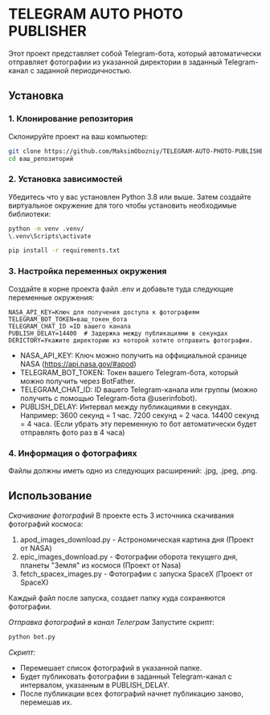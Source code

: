 # TELEGRAM AUTO PHOTO PUBLISHER
Этот проект представляет собой Telegram-бота, который автоматически отправляет фотографии из указанной директории в заданный Telegram-канал с заданной периодичностью.

## Установка

### 1. Клонирование репозитория
Склонируйте проект на ваш компьютер:

```bash
git clone https://github.com/MaksimObozniy/TELEGRAM-AUTO-PHOTO-PUBLISHER.git
cd ваш_репозиторий
```

### 2. Установка зависимостей
Убедитесь что у вас установлен Python 3.8 или выше. Затем создайте виртуальное окружение для того чтобы установить необходимые библиотеки:

```bash
python -m venv .venv/
\.venv\Scripts\activate
```
```bash
pip install -r requirements.txt
```
### 3. Настройка переменных окружения
Создайте в корне проекта файл .env и добавьте туда следующие переменные окружения:

```env
NASA_API_KEY=Ключ для получения доступа к фотографиям
TELEGRAM_BOT_TOKEN=ваш_токен_бота
TELEGRAM_CHAT_ID =ID вашего канала
PUBLISH_DELAY=14400  # Задержка между публикациями в секундах
DERICTORY=Укажите директорию из которой хотите отправить фотографии.
```
- NASA_API_KEY: Ключ можно получить на оффициальной сранице NASA (https://api.nasa.gov/#apod)
- TELEGRAM_BOT_TOKEN: Токен вашего Telegram-бота, который можно получить через BotFather.
- TELEGRAM_CHAT_ID: ID вашего Telegram-канала или группы (можно получить с помощью Telegram-бота @userinfobot).
- PUBLISH_DELAY: Интервал между публикациями в секундах. Например:
    3600 секунд = 1 час.
    7200 секунд = 2 часа.
    14400 секунд = 4 часа.
    (Если убрать эту переменную то бот автоматически будет отправлять фото раз в 4 часа)

### 4. Информация о фотографиях
Файлы должны иметь одно из следующих расширений: .jpg, .jpeg, .png.

## Использование
*Скачивание фотографий*
В проекте есть 3 источника скачивания фотографий космоса:

1. apod_images_download.py - Астрономическая картина дня (Проект от NASA)
2. epic_images_download.py - Фотографии оборота текущего дня, планеты "Земля" из космося (Проект от Nasa)
3. fetch_spacex_images.py - Фотографии с запуска SpaceX (Проект от SpaceX)

Каждый файл после запуска, создает папку куда сохраняются фотографии.

*Отправка фотографий в канал Телеграм*
Запустите скрипт:

```bash
python bot.py
```

*Скрипт:*
- Перемешает список фотографий в указанной папке.
- Будет публиковать фотографии в заданный Telegram-канал с интервалом, указанным в PUBLISH_DELAY.
- После публикации всех фотографий начнет публикацию заново, перемешав их.
